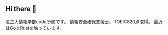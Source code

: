 ## Hi there 👋
名工大情報学部code所属です。
情報安全確保支援士、TOEIC820点取得。
最近はGoとRustを触っています。
<!--
**uzak0209/uzak0209** is a ✨ _special_ ✨ repository because its `README.md` (this file) appears on your GitHub profile.

Here are some ideas to get you started:

- 🔭 I’m currently working on ...
- 🌱 I’m currently learning ...
- 👯 I’m looking to collaborate on ...
- 🤔 I’m looking for help with ...
- 💬 Ask me about ...
- 📫 How to reach me: ...
- 😄 Pronouns: ...
- ⚡ Fun fact: ...
-->
